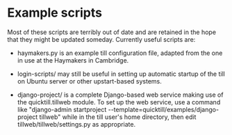 Example scripts
===============

Most of these scripts are terribly out of date and are retained in the
hope that they might be updated someday.  Currently useful scripts
are:

 - haymakers.py is an example till configuration file, adapted from
   the one in use at the Haymakers in Cambridge.

 - login-scripts/ may still be useful in setting up automatic startup
   of the till on Ubuntu server or other upstart-based systems.

 - django-project/ is a complete Django-based web service making use
   of the quicktill.tillweb module.  To set up the web service, use a
   command like "django-admin startproject
   --template=quicktill/examples/django-project tillweb" while in the
   till user's home directory, then edit tillweb/tillweb/settings.py
   as appropriate.
